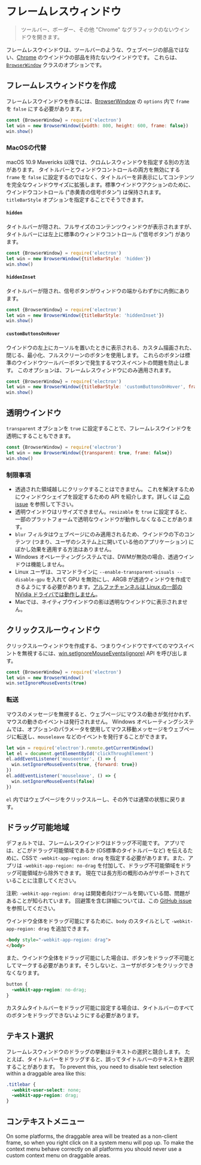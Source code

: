# フレームレスウィンドウ

> ツールバー、ボーダー、その他 "Chrome" なグラフィックのないウインドウを開きます。

フレームレスウインドウは、ツールバーのような、ウェブページの部品ではない、[Chrome](https://developer.mozilla.org/en-US/docs/Glossary/Chrome) のウインドウの部品を持たないウインドウです。 これらは、[`BrowserWindow`](browser-window.md) クラスのオプションです。

## フレームレスウィンドウを作成

フレームレスウインドウを作るには、[BrowserWindow](browser-window.md) の `options` 内で `frame` を `false` にする必要があります。

```javascript
const {BrowserWindow} = require('electron')
let win = new BrowserWindow({width: 800, height: 600, frame: false})
win.show()
```

### MacOSの代替

macOS 10.9 Mavericks 以降では、クロムレスウィンドウを指定する別の方法があります。 タイトルバーとウィンドウコントロールの両方を無効にする `frame` を `false` に設定するのではなく、タイトルバーを非表示にしてコンテンツを完全なウィンドウサイズに拡張します。標準ウインドウアクションのために、ウインドウコントロール ("赤黄青の信号ボタン") は保持されます。 `titleBarStyle` オプションを指定することでそうできます。

#### `hidden`

タイトルバーが隠され、フルサイズのコンテンツウィンドウが表示されますが、タイトルバーには左上に標準のウィンドウコントロール ("信号ボタン") があります。

```javascript
const {BrowserWindow} = require('electron')
let win = new BrowserWindow({titleBarStyle: 'hidden'})
win.show()
```

#### `hiddenInset`

タイトルバーが隠され、信号ボタンがウィンドウの端からわずかに内側にあります。

```javascript
const {BrowserWindow} = require('electron')
let win = new BrowserWindow({titleBarStyle: 'hiddenInset'})
win.show()
```

#### `customButtonsOnHover`

ウインドウの左上にカーソルを置いたときに表示される、カスタム描画された、閉じる、最小化、フルスクリーンのボタンを使用します。 これらのボタンは標準のウインドウツールバーボタンで発生するマウスイベントの問題を防止します。 このオプションは、フレームレスウィンドウにのみ適用されます。

```javascript
const {BrowserWindow} = require('electron')
let win = new BrowserWindow({titleBarStyle: 'customButtonsOnHover', frame: false})
win.show()
```

## 透明ウインドウ

`transparent` オプションを `true` に設定することで、フレームレスウインドウを透明にすることもできます。

```javascript
const {BrowserWindow} = require('electron')
let win = new BrowserWindow({transparent: true, frame: false})
win.show()
```

### 制限事項

* 透過された領域越しにクリックすることはできません。 これを解決するためにウィンドウシェイプを設定するための API を紹介します。詳しくは [このissue](https://github.com/electron/electron/issues/1335) を参照して下さい。
* 透明ウインドウはリサイズできません。`resizable` を `true` に設定すると、一部のプラットフォームで透明なウィンドウが動作しなくなることがあります。
* `blur` フィルタはウェブページにのみ適用されるため、ウインドウの下のコンテンツ (つまり、ユーザのシステム上に開いている他のアプリケーション) にぼかし効果を適用する方法はありません。
* Windows オペレーティングシステムでは、DWMが無効の場合、透過ウインドウは機能しません。
* Linux ユーザは、コマンドラインに `--enable-transparent-visuals --disable-gpu` を入れて GPU を無効にし、ARGB が透過ウィンドウを作成できるようにする必要があります。[アルファチャンネルは Linux の一部の NVidia ドライバでは動作しません](https://code.google.com/p/chromium/issues/detail?id=369209)。
* Macでは、ネイティブウインドウの影は透明なウインドウに表示されません。

## クリックスルーウィンドウ

クリックスルーウィンドウを作成する、つまりウインドウですべてのマウスイベントを無視するには、[win.setIgnoreMouseEvents(ignore)](browser-window.md#winsetignoremouseeventsignore) API を呼び出します。

```javascript
const {BrowserWindow} = require('electron')
let win = new BrowserWindow()
win.setIgnoreMouseEvents(true)
```

### 転送

マウスのメッセージを無視すると、ウェブページにマウスの動きが気付かれず、マウスの動きのイベントは発行されません。 Windows オペレーティングシステムでは、オプションのパラメータを使用してマウス移動メッセージをウェブページに転送し、`mouseleave` などのイベントを発行することができます。

```javascript
let win = require('electron').remote.getCurrentWindow()
let el = document.getElementById('clickThroughElement')
el.addEventListener('mouseenter', () => {
  win.setIgnoreMouseEvents(true, {forward: true})
})
el.addEventListener('mouseleave', () => {
  win.setIgnoreMouseEvents(false)
})
```

`el` 内ではウェブページをクリックスルーし、その外では通常の状態に戻ります。

## ドラッグ可能地域

デフォルトでは、フレームレスウインドウはドラッグ不可能です。 アプリでは、どこがドラッグ可能領域であるか (OS標準のタイトルバーなど) を伝えるために、CSSで `-webkit-app-region: drag` を指定する必要があります。また、アプリは `-webkit-app-region: no-drag` を付加して、ドラッグ不可能領域をドラッグ可能領域から除外できます。 現在では長方形の概形のみがサポートされていることに注意してください。

注釈: `-webkit-app-region: drag` は開発者向けツールを開いている間、問題があることが知られています。 回避策を含む詳細については、この [GitHub issue](https://github.com/electron/electron/issues/3647) を参照してください。

ウインドウ全体をドラッグ可能にするために、`body` のスタイルとして `-webkit-app-region: drag` を追加できます。

```html
<body style="-webkit-app-region: drag">
</body>
```

また、ウインドウ全体をドラッグ可能にした場合は、ボタンをドラッグ不可能としてマークする必要があります。そうしないと、ユーザがボタンをクリックできなくなります。

```css
button {
  -webkit-app-region: no-drag;
}
```

カスタムタイトルバーをドラッグ可能に設定する場合は、タイトルバーのすべてのボタンをドラッグできないようにする必要があります。

## テキスト選択

フレームレスウィンドウのドラッグの挙動はテキストの選択と競合します。 たとえば、タイトルバーをドラッグすると、誤ってタイトルバーのテキストを選択することがあります。 To prevent this, you need to disable text selection within a draggable area like this:

```css
.titlebar {
  -webkit-user-select: none;
  -webkit-app-region: drag;
}
```

## コンテキストメニュー

On some platforms, the draggable area will be treated as a non-client frame, so when you right click on it a system menu will pop up. To make the context menu behave correctly on all platforms you should never use a custom context menu on draggable areas.